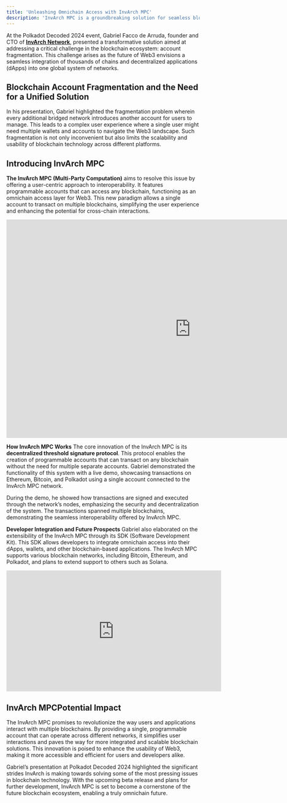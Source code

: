 ```yaml
---
title: 'Unleashing Omnichain Access with InvArch MPC'
description: 'InvArch MPC is a groundbreaking solution for seamless blockchain interoperability and unified account management across multiple networks.'
---
```

At the Polkadot Decoded 2024 event, Gabriel Facco de Arruda, founder and CTO of [**InvArch Network**](https://dablock.com/dapps/invarch-network/), presented a transformative solution aimed at addressing a critical challenge in the blockchain ecosystem: account fragmentation. This challenge arises as the future of Web3 envisions a seamless integration of thousands of chains and decentralized applications (dApps) into one global system of networks.

## Blockchain Account Fragmentation and the Need for a Unified Solution
In his presentation, Gabriel highlighted the fragmentation problem wherein every additional bridged network introduces another account for users to manage. This leads to a complex user experience where a single user might need multiple wallets and accounts to navigate the Web3 landscape. Such fragmentation is not only inconvenient but also limits the scalability and usability of blockchain technology across different platforms.

## Introducing InvArch MPC
**The InvArch MPC (Multi-Party Computation)** aims to resolve this issue by offering a user-centric approach to interoperability. It features programmable accounts that can access any blockchain, functioning as an omnichain access layer for Web3. This new paradigm allows a single account to transact on multiple blockchains, simplifying the user experience and enhancing the potential for cross-chain interactions.

<iframe allowfullscreen="allowfullscreen" frameborder="0" height="569" src="https://docs.google.com/presentation/d/e/2PACX-1vT_YPDoxn6-vmB3DW6i3JnE8_Tpl0gABXZ_R812JSQNTErqP7SzPaL5sr9jUtkqHWOe3a4EGzyoQWqM/embed?start=false&loop=false&delayms=60000" width="960"></iframe>

**How InvArch MPC Works**
The core innovation of the InvArch MPC is its **decentralized threshold signature protocol**. This protocol enables the creation of programmable accounts that can transact on any blockchain without the need for multiple separate accounts. Gabriel demonstrated the functionality of this system with a live demo, showcasing transactions on Ethereum, Bitcoin, and Polkadot using a single account connected to the InvArch MPC network.

During the demo, he showed how transactions are signed and executed through the network’s nodes, emphasizing the security and decentralization of the system. The transactions spanned multiple blockchains, demonstrating the seamless interoperability offered by InvArch MPC.

**Developer Integration and Future Prospects**
Gabriel also elaborated on the extensibility of the InvArch MPC through its SDK (Software Development Kit). This SDK allows developers to integrate omnichain access into their dApps, wallets, and other blockchain-based applications. The InvArch MPC supports various blockchain networks, including Bitcoin, Ethereum, and Polkadot, and plans to extend support to others such as Solana.

<iframe allowfullscreen="allowfullscreen" frameborder="0" height="315" src="https://www.youtube.com/embed/rleC0PlFPPw?si=SUMYakery45RgaES" title="YouTube video player" width="560"></iframe>

## InvArch MPCPotential Impact
The InvArch MPC promises to revolutionize the way users and applications interact with multiple blockchains. By providing a single, programmable account that can operate across different networks, it simplifies user interactions and paves the way for more integrated and scalable blockchain solutions. This innovation is poised to enhance the usability of Web3, making it more accessible and efficient for users and developers alike.

Gabriel’s presentation at Polkadot Decoded 2024 highlighted the significant strides InvArch is making towards solving some of the most pressing issues in blockchain technology. With the upcoming beta release and plans for further development, InvArch MPC is set to become a cornerstone of the future blockchain ecosystem, enabling a truly omnichain future.